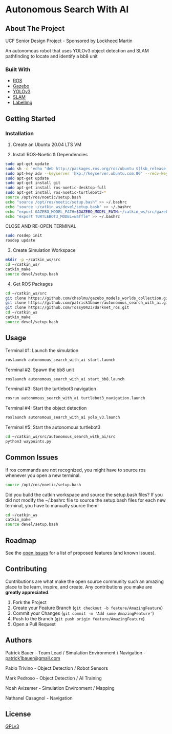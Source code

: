 # Autonomous Search With AI

## About The Project

UCF Senior Design Project - Sponsored by Lockheed Martin

An autonomous robot that uses YOLOv3 object detection and SLAM pathfinding to locate and identify a bb8 unit

### Built With

* [ROS](https://www.ros.org/)
* [Gazebo](http://gazebosim.org/)
* [YOLOv3](https://pjreddie.com/darknet/yolo/)
* [SLAM](https://github.com/xdspacelab/openvslam)
* [LabelImg](https://github.com/tzutalin/labelImg)

## Getting Started

### Installation
1. Create an Ubuntu 20.04 LTS VM

2. Install ROS-Noetic & Dependencies
```bash
sudo apt-get update
sudo sh -c 'echo "deb http://packages.ros.org/ros/ubuntu $(lsb_release -sc) main" > /etc/apt/sources.list.d/ros-latest.list'
sudo apt-key adv --keyserver 'hkp://keyserver.ubuntu.com:80' --recv-key C1CF6E31E6BADE8868B172B4F42ED6FBAB17C654
sudo apt-get update
sudo apt-get install git
sudo apt-get install ros-noetic-desktop-full
sudo apt-get install ros-noetic-turtlebot3-*
source /opt/ros/noetic/setup.bash
echo "source /opt/ros/noetic/setup.bash" >> ~/.bashrc
echo "source ~/catkin_ws/devel/setup.bash" >> ~/.bashrc
echo "export GAZEBO_MODEL_PATH=$GAZEBO_MODEL_PATH:~/catkin_ws/src/gazebo_models_worlds_collection/models" >> ~/.bashrc
echo "export TURTLEBOT3_MODEL=waffle" >> ~/.bashrc
```

CLOSE AND RE-OPEN TERMINAL

```bash
sudo rosdep init
rosdep update
```

3. Create Simulation Workspace
```bash
mkdir -p ~/catkin_ws/src
cd ~/catkin_ws/
catkin_make
source devel/setup.bash
```

4. Get ROS Packages
```bash
cd ~/catkin_ws/src
git clone https://github.com/chaolmu/gazebo_models_worlds_collection.git
git clone https://github.com/patrick1bauer/autonomous_search_with_ai.git
git clone https://github.com/Tossy0423/darknet_ros.git
cd ~/catkin_ws
catkin_make
source devel/setup.bash
```

## Usage

Terminal #1: Launch the simulation
```bash
roslaunch autonomous_search_with_ai start.launch
```

Terminal #2: Spawn the bb8 unit
```bash
roslaunch autonomous_search_with_ai start_bb8.launch
```

Terminal #3: Start the turtlebot3 navigation 
```bash
rosrun autonomous_search_with_ai turtlebot3_navigation.launch
```

Terminal #4: Start the object detection
```bash
roslaunch autonomous_search_with_ai yolo_v3.launch
```

Terminal #5: Start the autonomous turtlebot3
```bash
cd ~/catkin_ws/src/autonomous_search_with_ai/src
python3 waypoints.py
```

## Common Issues

If ros commands are not recognized, you might have to source ros whenever you open a new terminal.
```bash
source /opt/ros/noetic/setup.bash
```

Did you build the catkin workspace and source the setup.bash files?
If you did not modify the ~/.bashrc file to source the setup.bash files for each new terminal, you have to manually source them!
```bash
cd ~/catkin_ws
catkin_make
source devel/setup.bash
```

## Roadmap

See the [open issues](https://github.com/patrick1bauer/autonomous_search_with_ai/issues) for a list of proposed features (and known issues).

## Contributing

Contributions are what make the open source community such an amazing place to be learn, inspire, and create. Any contributions you make are **greatly appreciated**.

1. Fork the Project
2. Create your Feature Branch (`git checkout -b feature/AmazingFeature`)
3. Commit your Changes (`git commit -m 'Add some AmazingFeature'`)
4. Push to the Branch (`git push origin feature/AmazingFeature`)
5. Open a Pull Request

## Authors

Patrick Bauer - Team Lead / Simulation Environment / Navigation - patrick1bauer@gmail.com

Pablo Trivino - Object Detection / Robot Sensors

Mark Pedroso - Object Detection / AI Training

Noah Avizemer - Simulation Environment / Mapping

Nathanel Casagnol - Navigation

## License

[GPLv3](https://github.com/patrick1bauer/autonomous_search_with_ai/blob/main/LICENSE)
